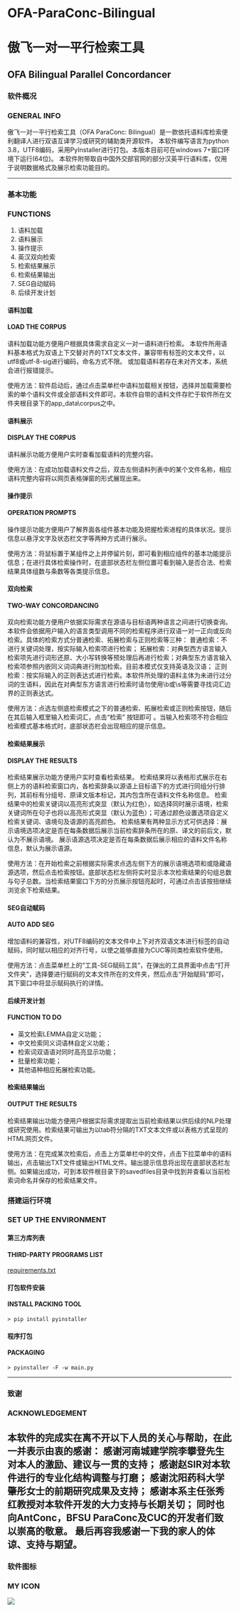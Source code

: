 # OFA-ParaConc-Bilingual

# 傲飞一对一平行检索工具
## OFA Bilingual Parallel Concordancer

### 软件概况
### GENERAL INFO

傲飞一对一平行检索工具（OFA ParaConc: Bilingual）是一款依托语料库检索便利翻译人进行双语互译学习或研究的辅助类开源软件。
本软件编写语言为python 3.8，UTF8编码，采用PyInstaller进行打包。本版本目前可在windows 7+窗口环境下运行(64位)。
本软件附带取自中国外交部官网的部分汉英平行语料库，仅用于说明数据格式及展示检索功能目的。

---

### 基本功能
### FUNCTIONS

1. 语料加载
2. 语料展示
3. 操作提示
4. 英汉双向检索
5. 检索结果展示
6. 检索结果输出
7. SEG自动赋码
8. 后续开发计划

#### 语料加载
#### LOAD THE CORPUS

语料加载功能方便用户根据具体需求自定义一对一语料进行检索。
本软件所用语料基本格式为双语上下交替对齐的TXT文本文件，兼容带有<seg>标签的文本文件，以utf8或utf-8-sig进行编码，命名方式不限。
或加载语料若存在未对齐文本，系统会进行报错提示。

使用方法：软件启动后，通过点击菜单栏中语料加载相关按钮，选择并加载需要检索的单个语料文件或全部语料文件即可。本软件自带的语料文件存贮于软件所在文件夹根目录下的app_data\corpus之中。

#### 语料展示
#### DISPLAY THE CORPUS

语料展示功能方便用户实时查看加载语料的完整内容。

使用方法：在成功加载语料文件之后，双击左侧语料列表中的某个文件名称，相应语料完整内容将以网页表格弹窗的形式展现出来。

#### 操作提示
#### OPERATION PROMPTS

操作提示功能方便用户了解界面各组件基本功能及把握检索进程的具体状况。提示信息以悬浮文字及状态栏文字等两种方式进行展示。

使用方法：将鼠标置于某组件之上并停留片刻，即可看到相应组件的基本功能提示信息；在进行具体检索操作时，在底部状态栏左侧位置可看到输入是否合法、检索结果具体组数与条数等各类提示信息。

#### 双向检索
#### TWO-WAY CONCORDANCING

双向检索功能方便用户依据实际需求在源语与目标语两种语言之间进行切换查询。本软件会依据用户输入的语言类型调用不同的检索程序进行双语一对一正向或反向检索。具体的检索方式分普通检索、拓展检索与正则检索等三种：
普通检索：不进行关键词处理，按实际输入检索项进行检索；
拓展检索：对典型西方语言输入检索项先进行词形还原、大小写转换等预处理后再进行检索；对典型东方语言输入检索项参照内嵌同义词词典进行附加检索。目前本模式仅支持英语及汉语；
正则检索：按实际输入的正则表达式进行检索。本软件所处理的语料主体为未进行过分词的生语料，因此在对典型东方语言进行检索时请勿使用\b或\s等需要寻找词汇边界的正则表达式。

使用方法：点选左侧底检索模式之下的普通检索、拓展检索或正则检索按钮，随后在其后输入框里输入检索词汇，点击“检索” 按钮即可 。当输入检索项不符合相应检索模式基本格式时，底部状态栏会出现相应的提示信息。


#### 检索结果展示
#### DISPLAY THE RESULTS

检索结果展示功能方便用户实时查看检索结果。
检索结果将以表格形式展示在右侧上方的语料检索窗口内，各检索辞条以源语上目标语下的方式进行同组分行排列，其前标有分组号、原译文版本标记，其内包含所在语料文件名称信息。
检索结果中的检索关键词以高亮形式突显（默认为红色），如选择同时展示语境，检索关键词所在句子也将以高亮形式突显（默认为蓝色）；可通过颜色设置选项自定义检索关键词、语境句及语源的高亮颜色。
检索结果有两种显示方式可供选择：展示语境选项决定是否在每条数据后展示当前检索辞条所在的原、译文的前后文，默认为不展示语境。
展示语源选项决定是否在每条数据后展示相应的语料文件名称信息，默认为展示语源。

使用方法：在开始检索之前根据实际需求点选左侧下方的展示语境选项和或隐藏语源选项，然后点击检索按钮。底部状态栏左侧将实时显示本次检索结果的句组总数与句子总数。当检索结果窗口下方的分页展示按钮亮起时，可通过点击该按扭继续浏览余下检索结果。

#### SEG自动赋码
#### AUTO ADD SEG

增加语料的兼容性，对UTF8编码的文本文件中上下对齐双语文本进行<seg>标签的自动赋码，同时赋以相应的对齐行号，以使之能够直接为CUC等同类检索软件使用。

使用方法：点击菜单栏上的“工具-SEG赋码工具”，在弹出的工具界面中点击“打开文件夹”，选择要进行赋码的文本文件所在的文件夹，然后点击“开始赋码”即可，其下窗口中将显示赋码执行的详情。

#### 后续开发计划
#### FUNCTION TO DO

- 英文检索LEMMA自定义功能；
- 中文检索同义词语林自定义功能；
- 检索词双语语对同时高亮显示功能；
- 批量检索功能；
- 其他语种相应拓展检索功能。

#### 检索结果输出
#### OUTPUT THE RESULTS

检索结果输出功能方便用户根据实际需求提取出当前检索结果以供后续的NLP处理或研究使用。检索结果可输出为以tab符分隔的TXT文本文件或以表格方式呈现的HTML网页文件。

使用方法：在完成某次检索后，点击上方菜单栏中的文件，点击下拉菜单中的语料输出，点击输出TXT文件或输出HTML文件。输出提示信息将出现在底部状态栏左侧。如果输出成功，可到本软件根目录下的savedfiles目录中找到并查看以当前检索词命名并保存的检索结果文件。

### 搭建运行环境
### SET UP THE ENVIRONMENT

#### 第三方库列表
#### THIRD-PARTY PROGRAMS LIST
[requirements.txt](requirements.txt) 

#### 打包软件安装
#### INSTALL PACKING TOOL

`> pip install pyinstaller`

#### 程序打包
#### PACKAGING

`> pyinstaller -F -w main.py`

---
### 致谢
### ACKNOWLEDGEMENT

本软件的完成实在离不开以下人员的关心与帮助，在此一并表示由衷的感谢：
感谢河南城建学院李攀登先生对本人的激励、建议与一贯的支持；
感谢赵SIR对本软件进行的专业化结构调整与打磨；
感谢沈阳药科大学肇彤女士的前期研究成果及支持；
感谢本系主任张秀红教授对本软件开发的大力支持与长期关切；
同时也向AntConc，BFSU ParaConc及CUC的开发者们致以崇高的敬意。
最后再容我感谢一下我的家人的体谅、支持与期望。
---
### 软件图标
### MY ICON
![](./app_data/workfiles/myIcon.png)  
